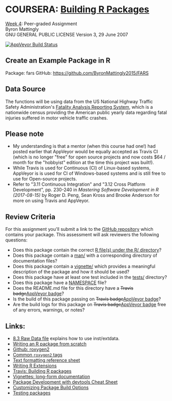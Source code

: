 # COURSERA: [Building R Packages](https://www.coursera.org/learn/r-packages/)
[Week 4](https://www.coursera.org/learn/r-packages/home/week/4): Peer-graded Assignment   
Byron Mattingly   
GNU GENERAL PUBLIC LICENSE Version 3, 29 June 2007   

[![AppVeyor Build Status](https://ci.appveyor.com/api/projects/status/github/ByronMattingly2015/FARS?svg=true)](https://ci.appveyor.com/api/projects/status/github/ByronMattingly2015/)

## Create an Example Package in R 

Package: fars
GitHub:  https://github.com/ByronMattingly2015/FARS

## Data Source

The functions will be using data from the US National Highway Traffic Safety 
Administration's [Fatality Analysis Reporting System](https://www.nhtsa.gov/research-data/fatality-analysis-reporting-system-fars),
which is a nationwide census providing the American public yearly data regarding
fatal injuries suffered in motor vehicle traffic crashes.

## Please note
* My understanding is that a mentor (when this course had one!) had posted earlier that AppVeyor would be equally accepted as Travis CI (which is no longer "free" for open source projects and now costs $64 / month for the "hobbyist" edition at the time this project was built!).
* While Travis is used for Continuous (CI) of Linux-based systems, AppVeyor is is used for CI of Windows-based systems and is still free to use for Open-source projects.
* Refer to "3.11 Continuous Integration" and "3.12 Cross Platform Development", pp. 230-240 in <em>Mastering Software Development in R (2017-08-15)</em> by Roger D. Peng, Sean Kross and Brooke Anderson for more on using Travis and AppVeyor.

## Review Criteria

For this assignment you'll submit a link to the [GitHub repository](https://github.com/ByronMattingly2015/FARS) which contains
your package. This assessment will ask reviewers the following questions:

* Does this package contain the correct [R file(s) under the R/ directory](https://github.com/ByronMattingly2015/FARS/tree/master/R)?   
* Does this package contain a 
[man/](https://github.com/ByronMattingly2015/FARS/tree/master/man) with a corresponding directory of documentation files?
* Does this package contain a 
[vignette/](https://github.com/ByronMattingly2015/FARS/blob/master/vignettes/fars.Rmd) 
which provides a meaningful description of the package and how it should be 
used?
* Does this package have at least one test included in the [tests/](https://github.com/ByronMattingly2015/FARS/tree/master/tests/testthat) directory?
* Does this package have a [NAMESPACE](https://github.com/ByronMattingly2015/FARS/blob/master/NAMESPACE) file?
* Does the README.md file for this directory have a <s>Travis badge</s>[AppVeyor badge](https://ci.appveyor.com/project/ByronMattingly2015/FARS)?
* Is the build of this package passing on <s>Travis badge</s>[AppVeyor badge](https://ci.appveyor.com/project/ByronMattingly2015/FARS)?
* Are the build logs for this package on <s>Travis badge</s>[AppVeyor badge](https://ci.appveyor.com/project/ByronMattingly2015/FARS) free of any errors, warnings, or notes?

## Links:
* [8.3 Raw Data file](https://r-pkgs.org/data.html#sec-data-extdata) explains how to use inst/extdata.
* [Writing an R package from scratch](https://hilaryparker.com/2014/04/29/writing-an-r-package-from-scratch/)    
* [Github: roxygen2](https://github.com/klutometis/roxygen#roxygen2)   
* [Common `roxygen2` tags](https://bookdown.org/rdpeng/RProgDA/documentation.html#common-roxygen2-tags)
* [Text formatting reference sheet](https://cran.r-project.org/web/packages/roxygen2/vignettes/formatting.html)
* [Writing R Extensions](https://cran.r-project.org/doc/manuals/R-exts.html#Creating-R-packages)
* [Travis: Building R packages](https://docs.travis-ci.com/user/languages/r/)
* [Vignettes: long-form documentation](http://r-pkgs.had.co.nz/vignettes.html)
* [Package Development with devtools Cheat Sheet](https://www.rstudio.com/wp-content/uploads/2015/03/devtools-cheatsheet.pdf)
* [Customizing Package Build Options](https://support.rstudio.com/hc/en-us/articles/200486518-Customizing-Package-Build-Options)
* [Testing packages](http://r-pkgs.had.co.nz/tests.html)

